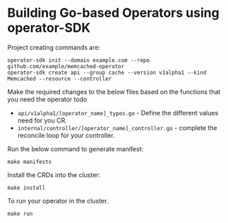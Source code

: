 # Building Go-based Operators using operator-SDK 

Project creating commands are:
```
operator-sdk init --domain example.com --repo github.com/example/memcached-operator
operator-sdk create api --group cache --version v1alpha1 --kind Memcached --resource --controller
```
Make the required changes to the below files based on the functions that you need the operator todo
+ `api/v1alpha1/[operator_name]_types.go` - Define the different values need for you CR.
+ `internal/controller/[operator_name]_controller.go` - complete the reconcile loop for your controller.

Run the below command to generate manifest:
```
make manifests
```

Install the CRDs into the cluster:
```
make install
```

To run your operator in the cluster. 
```
make run
```

